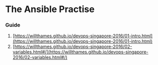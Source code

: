 # The Ansible Practise

### Guide
1. [https://willthames.github.io/devops-singapore-2016/01-intro.html](https://willthames.github.io/devops-singapore-2016/01-intro.html)
2. [https://willthames.github.io/devops-singapore-2016/02-variables.html#/](https://willthames.github.io/devops-singapore-2016/02-variables.html#/)
